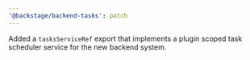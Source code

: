 ```yaml
---
'@backstage/backend-tasks': patch
---
```


Added a `tasksServiceRef` export that implements a plugin scoped task scheduler service for the new backend system.

